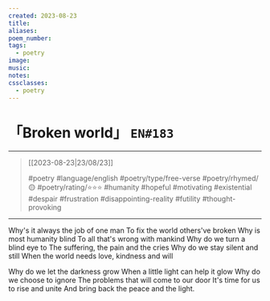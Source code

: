 ```yaml
---
created: 2023-08-23
title:
aliases:
poem_number:
tags:
  - poetry
image:
music:
notes:
cssclasses:
  - poetry
---
```

# 「Broken world」 `EN#183`

---

> [[2023-08-23|23/08/23]]
> 
> #poetry 
> #language/english 
> #poetry/type/free-verse 
> #poetry/rhymed/🟡 
> #poetry/rating/⭐⭐⭐ 
> #humanity #hopeful #motivating #existential #despair #frustration #disappointing-reality #futility #thought-provoking 

---

Why's it always the job of one man
To fix the world others've broken
Why is most humanity blind
To all that's wrong with mankind
Why do we turn a blind eye to
The suffering, the pain and the cries
Why do we stay silent and still
When the world needs love, kindness and will

Why do we let the darkness grow
When a little light can help it glow
Why do we choose to ignore
The problems that will come to our door
It's time for us to rise and unite
And bring back the peace and the light.
